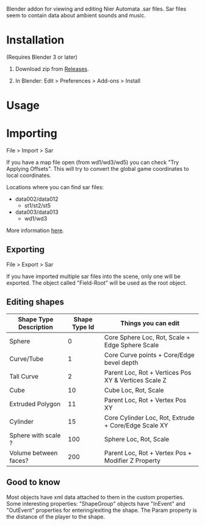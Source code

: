 Blender addon for viewing and editing Nier Automata .sar files. Sar files seem to contain data about ambient sounds and music.

# Installation

(Requires Blender 3 or later)

1. Download zip from [Releases](https://github.com/ArthurHeitmann/NierDocs/releases).

2. In Blender: Edit > Preferences > Add-ons > Install

# Usage

# Importing

File > Import > Sar

If you have a map file open (from wd1/wd3/wd5) you can check "Try Applying Offsets". This will try to convert the global game coordinates to local coordinates.

Locations where you can find sar files:

- data002/data012
	- st1/st2/st5
- data003/data013
	- wd1/wd3

More information [here](../../sar/sarContents.md).

## Exporting

File > Export > Sar

If you have imported multiple sar files into the scene, only one will be exported. The object called "Field-Root" will be used as the root object.

## Editing shapes

| Shape Type Description | Shape Type Id | Things you can edit                                  |
|------------------------|---------------|------------------------------------------------------|
| Sphere                 | 0             | Core Sphere Loc, Rot, Scale + Edge Sphere Scale      |
| Curve/Tube             | 1             | Core Curve points + Core/Edge bevel depth            |
| Tall Curve             | 2             | Parent Loc, Rot + Vertices Pos XY & Vertices Scale Z |
| Cube                   | 10            | Cube Loc, Rot, Scale                                 |
| Extruded Polygon       | 11            | Parent Loc, Rot + Vertex Pos XY                      |
| Cylinder               | 15            | Core Cylinder Loc, Rot, Extrude + Core/Edge Scale XY |
| Sphere with scale ?    | 100           | Sphere Loc, Rot, Scale                               |
| Volume between faces?  | 200           | Parent Loc, Rot + Vertex Pos + Modifier Z Property   |

## Good to know

Most objects have xml data attached to them in the custom properties. Some interesting properties: "ShapeGroup" objects have "InEvent" and "OutEvent" properties for entering/exiting the shape. The Param property is the distance of the player to the shape.
